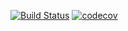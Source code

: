 [![Build Status](https://app.travis-ci.com/Vitalijvictor/testing.svg?branch=master)](https://app.travis-ci.com/Vitalijvictor/testing)
[![codecov](https://codecov.io/gh/Vitalijvictor/testing/branch/master/graph/badge.svg?token=I3MIFIMSWZ)](https://codecov.io/gh/Vitalijvictor/testing)